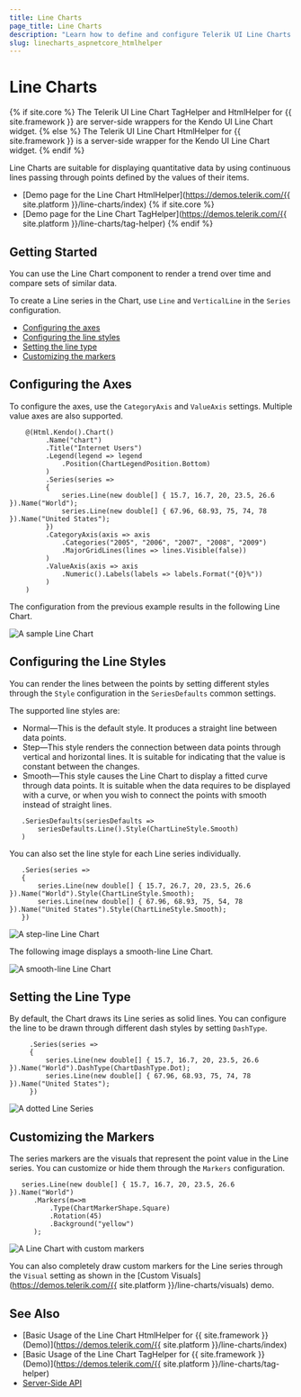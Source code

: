 ```yaml
---
title: Line Charts
page_title: Line Charts
description: "Learn how to define and configure Telerik UI Line Charts."
slug: linecharts_aspnetcore_htmlhelper
---
```


# Line Charts

{% if site.core %}
The Telerik UI Line Chart TagHelper and HtmlHelper for {{ site.framework }} are server-side wrappers for the Kendo UI Line Chart widget.
{% else %}
The Telerik UI Line Chart HtmlHelper for {{ site.framework }} is a server-side wrapper for the Kendo UI Line Chart widget.
{% endif %}

Line Charts are suitable for displaying quantitative data by using continuous lines passing through points defined by the values of their items.

* [Demo page for the Line Chart HtmlHelper](https://demos.telerik.com/{{ site.platform }}/line-charts/index)
{% if site.core %}
* [Demo page for the Line Chart TagHelper](https://demos.telerik.com/{{ site.platform }}/line-charts/tag-helper)
{% endif %}

## Getting Started

You can use the Line Chart component to render a trend over time and compare sets of similar data.

To create a Line series in the Chart, use `Line` and `VerticalLine` in the `Series` configuration.

* [Configuring the axes](#configuring-the-axes)
* [Configuring the line styles](#configuring-the-line-styles)
* [Setting the line type](#setting-the-line-type)
* [Customizing the markers](#customizing-the-markers)

## Configuring the Axes

To configure the axes, use the `CategoryAxis` and `ValueAxis` settings. Multiple value axes are also supported.

```HtmlHelper
    @(Html.Kendo().Chart()
         .Name("chart")
         .Title("Internet Users")
         .Legend(legend => legend
             .Position(ChartLegendPosition.Bottom)
         )
         .Series(series =>
         {
             series.Line(new double[] { 15.7, 16.7, 20, 23.5, 26.6 }).Name("World");
             series.Line(new double[] { 67.96, 68.93, 75, 74, 78 }).Name("United States");
         })
         .CategoryAxis(axis => axis
             .Categories("2005", "2006", "2007", "2008", "2009")
             .MajorGridLines(lines => lines.Visible(false))
         )
         .ValueAxis(axis => axis
             .Numeric().Labels(labels => labels.Format("{0}%"))
         )
    )
```

The configuration from the previous example results in the following Line Chart.

![A sample Line Chart](images/chart-line.png)

## Configuring the Line Styles

You can render the lines between the points by setting different styles through the `Style` configuration in the `SeriesDefaults` common settings.

The supported line styles are:

* Normal&mdash;This is the default style. It produces a straight line between data points.
* Step&mdash;This style renders the connection between data points through vertical and horizontal lines. It is suitable for indicating that the value is constant between the changes.
* Smooth&mdash;This style causes the Line Chart to display a fitted curve through data points. It is suitable when the data requires to be displayed with a curve, or when you wish to connect the points with smooth instead of straight lines.

```HtmlHelper
   .SeriesDefaults(seriesDefaults =>
       seriesDefaults.Line().Style(ChartLineStyle.Smooth)
   )
```

You can also set the line style for each Line series individually.

```HtmlHelper
   .Series(series =>
   {
       series.Line(new double[] { 15.7, 26.7, 20, 23.5, 26.6 }).Name("World").Style(ChartLineStyle.Smooth);
       series.Line(new double[] { 67.96, 68.93, 75, 54, 78 }).Name("United States").Style(ChartLineStyle.Smooth);
   })
```

![A step-line Line Chart](images/chart-step-line.png)

The following image displays a smooth-line Line Chart.

![A smooth-line Line Chart](images/chart-smooth-line.png)

## Setting the Line Type

By default, the Chart draws its Line series as solid lines. You can configure the line to be drawn through different dash styles by setting `DashType`.

```HtmlHelper
     .Series(series =>
     {
         series.Line(new double[] { 15.7, 16.7, 20, 23.5, 26.6 }).Name("World").DashType(ChartDashType.Dot);
         series.Line(new double[] { 67.96, 68.93, 75, 74, 78 }).Name("United States");
     })
```

![A dotted Line Series](images/chart-dotted-line.png)

## Customizing the Markers

The series markers are the visuals that represent the point value in the Line series. You can customize or hide them through the `Markers` configuration.

```HtmlHelper
   series.Line(new double[] { 15.7, 16.7, 20, 23.5, 26.6 }).Name("World")
      .Markers(m=>m
          .Type(ChartMarkerShape.Square)
          .Rotation(45)
          .Background("yellow")
      );
```

![A Line Chart with custom markers](images/chart-line-markers.png)

You can also completely draw custom markers for the Line series through the `Visual` setting as shown in the [Custom Visuals](https://demos.telerik.com/{{ site.platform }}/line-charts/visuals) demo.

## See Also

* [Basic Usage of the Line Chart HtmlHelper for {{ site.framework }} (Demo)](https://demos.telerik.com/{{ site.platform }}/line-charts/index)
* [Basic Usage of the Line Chart TagHelper for {{ site.framework }} (Demo)](https://demos.telerik.com/{{ site.platform }}/line-charts/tag-helper)
* [Server-Side API](/api/chart)
